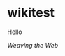 # wikitest

Hello

<div prefix="dc: http://purl.org/dc/elements/1.1/">
  <span about="urn:ISBN:0752820907"><cite property="dc:title">Weaving the Web</cite></span>
</div>
